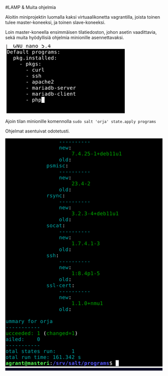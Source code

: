#LAMP & Muita ohjelmia

Aloitin miniprojektin luomalla kaksi virtuaalikonetta vagrantilla, joista toinen tulee master-koneeksi, ja toinen slave-koneeksi.

Loin master-koneella ensimmäisen tilatiedoston, johon asetin vaadittavia, sekä muita hyödyllisiä ohjelmia minionille asennettavaksi.

![Image](https://github.com/taanttila/palvelintenhallinta-miniprojekti/blob/main/screenshots/programs.png)

Ajoin tilan minionille komennolla `sudo salt 'orja' state.apply programs`

Ohjelmat asentuivat odotetusti.

![Image](https://github.com/taanttila/palvelintenhallinta-miniprojekti/blob/main/screenshots/asennusprograms.png)

